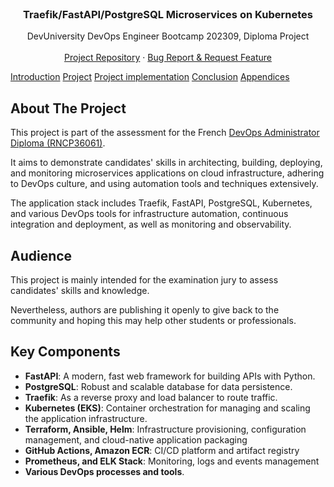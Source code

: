 <!-- PROJECT LOGO -->
<br />
<div align="center">
  <!-- <a href="https://github.com/devops-boot/fastapi-k8s">
    <img src="images/logo.png" alt="Logo" width="80" height="80">
  </a> -->

  <h3 align="center">Traefik/FastAPI/PostgreSQL Microservices on Kubernetes</h3>

  <p align="center">
    DevUniversity DevOps Engineer Bootcamp 202309, Diploma Project
    <br />
    <br />
    <a href="https://github.com/devops-boot/fastapi-k8s/">Project Repository</a>
    ·
    <a href="https://github.com/devops-boot/fastapi-k8s/issues">Bug Report & Request Feature</a>
  </p>
</div>


[Introduction](introduction.md)
[Project](project/index.md)
[Project  implementation](documentation/index.md)
[Conclusion](conclusion.md)
[Appendices](appendices/index.md)


## About The Project

This project is part of the assessment for the French [DevOps Administrator Diploma (RNCP36061)](https://www.francecompetences.fr/recherche/rncp/36061).

It aims to demonstrate candidates' skills in architecting, building, deploying, and monitoring microservices applications on cloud infrastructure, adhering to DevOps culture, and using automation tools and techniques extensively.

The application stack includes Traefik, FastAPI, PostgreSQL, Kubernetes, and various DevOps tools for infrastructure automation, continuous integration and deployment, as well as monitoring and observability.

<!-- TODO: Add architecture schema -->


## Audience

This project is mainly intended for the examination jury to assess candidates' skills and knowledge.

Nevertheless, authors are publishing it openly to give back to the community and hoping this may help other students or professionals.


## Key Components

- **FastAPI**: A modern, fast web framework for building APIs with Python.
- **PostgreSQL**: Robust and scalable database for data persistence.
- **Traefik**: As a reverse proxy and load balancer to route traffic.
- **Kubernetes (EKS)**: Container orchestration for managing and scaling the application infrastructure.
- **Terraform, Ansible, Helm**: Infrastructure provisioning, configuration management, and cloud-native application packaging
- **GitHub Actions, Amazon ECR**: CI/CD platform and artifact registry
- **Prometheus, and ELK Stack**: Monitoring, logs and events management
- **Various DevOps processes and tools**.
